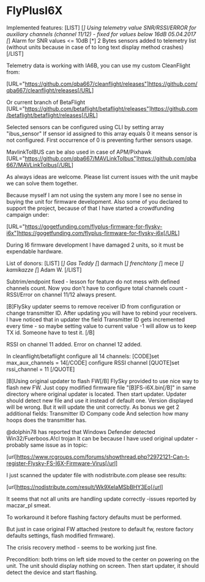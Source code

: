 # FlyPlusI6X

Implemented features:
[LIST]
[*]    Using telemetry value SNR/RSSI/ERROR for auxiliary channels (channel 11/12) - fixed for values below 16dB 05.04.2017
[*]    Alarm for SNR values <= 10dB
[*]    2 Bytes sensors added to telemetry list (without units because in case of to long text display method crashes)
[/LIST]

Telemetry data is working with IA6B, you can use my custom CleanFlight from:

[URL="https://github.com/qba667/cleanflight/releases"]https://github.com/qba667/cleanflight/releases[/URL]

Or current branch of BetaFlight
[URL="https://github.com/betaflight/betaflight/releases"]https://github.com/betaflight/betaflight/releases[/URL]

Selected sensors can be configured using CLI by setting array "ibus_sensor"
If sensor id assigned to this array equals 0 it means sensor is not configured. First occurrence of 0 is preventing further sensors usage.

MavlinkToIBUS can be also used in case of APM/Pixhawk
[URL="https://github.com/qba667/MAVLinkToIbus"]https://github.com/qba667/MAVLinkToIbus[/URL]


As always ideas are welcome. 
Please list current issues with the unit maybe we can solve them together.

Because myself I am not using the system any more I see no sense in buying the unit for firmware development.
Also some of you declared to support the project, because of that I have started a crowdfunding campaign under:

[URL="https://gogetfunding.com/flyplus-firmware-for-flysky-i6x"]https://gogetfunding.com/flyplus-firmware-for-flysky-i6x[/URL]

During I6 firmware development I have damaged 2 units, so it must be expendable hardware.

List of donors:
[LIST]
[*] Gas Teddy
[*] darmach
[*] frenchtony
[*] mece
[*] kamikazze
[*] Adam W.
[/LIST]

Subtrim/endpoint fixed - lesson for feature do not mess with defined channels count. 
Now you don't have to configure total channels count  - RSSI/Error on channel 11/12 always present.

[B]FlySky updater seems to remove receiver ID from configuration or change transmitter ID. After updating you will have to rebind your receivers.
I have noticed that in updater the field Transmitter ID gets incremented every time - so maybe setting value   to current value -1 will allow us to keep TX id.
Someone have to test it.
[/B]

RSSI on channel 11 added.
Error on channel 12 added.

In cleanflight/betaflight configure all 14 channels:
[CODE]set max_aux_channels = 14[/CODE]
configure RSSI channel
[QUOTE]set rssi_channel = 11 [/QUOTE]

[B]Using original updater to flash FW[/B]
FlySky provided to use nice way to flash new FW. 
Just copy modified firmware file "[B]FS-i6X.bin[/B]" in same directory where original updater is located.
Then start updater. Updater should detect new file and use it instead of default one.
Version displayed will be wrong. But it will update the unit correctly.
As bonus we get 2 additional fields:
Transmitter ID
Company code
And selection how many hoops does the transmitter has.


@dolphin78 has reported that Windows Defender detected Win32/Fuerboos.A!cl trojan
It can be because I have used original updater - probably same issue as in topic:

[url]https://www.rcgroups.com/forums/showthread.php?2972121-Can-t-register-Flysky-FS-I6X-Firmware-Virus[/url]

I just scanned the updater file with nodistribute.com please see results:

[url]https://nodistribute.com/result/Wk9XeIaMSbBHY3Eo[/url]

It seems that not all units are handling update correctly -issues reported by maczar_pl smeat. 

To workaround it before flashing factory defaults must be performed.

But just in case original FW attached (restore to default fw, restore factory defaults settings, flash modified firmware).

The crisis recovery method - seems to be working just fine.

Precondition: both trims on left side moved to the center on powering on the unit.
The unit should display nothing on screen.
Then start updater, it should detect the device and start flashing.
